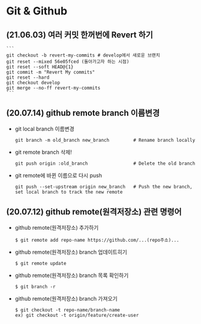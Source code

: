 # Git & Github

## (21.06.03) 여러 커밋 한꺼번에 Revert 하기
    ```
    git checkout -b revert-my-commits # develop에서 새로운 브랜치
    git reset --mixed 56e05fced (돌아가고자 하는 시점)
    git reset --soft HEAD@{1}
    git commit -m "Revert My commits"
    git reset --hard
    git checkout develop
    git merge --no-ff revert-my-commits
    ```

## (20.07.14) github remote branch 이름변경
- git local branch 이름변경
    ```
    git branch -m old_branch new_branch         # Rename branch locally    
    ```

- git remote branch 삭제!
    ```
    git push origin :old_branch                 # Delete the old branch    
    ```

- git remote에 바뀐 이름으로 다시 push
    ```
    git push --set-upstream origin new_branch   # Push the new branch, set local branch to track the new remote
    ```

## (20.07.12) github remote(원격저장소) 관련 명령어
- github remote(원격저장소) 추가하기
    ```
    $ git remote add repo-name https://github.com/...(repo주소)...
    ```

- github remote(원격저장소) branch 업데이트히기
    ```
    $ git remote update
    ```

- github remote(원격저장소) branch 목록 확인하기
    ```
    $ git branch -r
    ```

- github remote(원격저장소) branch 가져오기
   ```
   $ git checkout -t repo-name/branch-name
   ex) git checkout -t origin/feature/create-user
   ```
